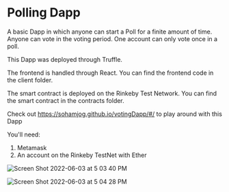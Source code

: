 # Polling Dapp
 
A basic Dapp in which anyone can start a Poll for a finite amount of time. Anyone can vote in the voting period. One account can only vote once in a poll.

This Dapp was deployed through Truffle. 

The frontend is handled through React. You can find the frontend code in the client folder.

The smart contract is deployed on the Rinkeby Test Network. You can find the smart contract in the contracts folder.


Check out https://sohamjog.github.io/votingDapp/#/ to play around with this Dapp

You'll need:
1. Metamask
2. An account on the Rinkeby TestNet with Ether



![Screen Shot 2022-06-03 at 5 03 40 PM](https://user-images.githubusercontent.com/34083543/171846193-dca72d8e-481b-4af6-ac99-32ba7328299e.png)


![Screen Shot 2022-06-03 at 5 04 28 PM](https://user-images.githubusercontent.com/34083543/171846223-4ebf061d-1230-49e1-8d87-0282f2555a3a.png)

